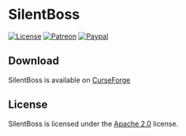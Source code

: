 # SilentBoss

[![License](https://lxgaming.github.io/resources/badges/License-Apache%202.0-blue.svg)](https://www.apache.org/licenses/LICENSE-2.0)
[![Patreon](https://lxgaming.github.io/resources/badges/Patreon-donate-yellow.svg)](https://www.patreon.com/lxgaming)
[![Paypal](https://lxgaming.github.io/resources/badges/Paypal-donate-yellow.svg)](https://www.paypal.com/cgi-bin/webscr?cmd=_s-xclick&hosted_button_id=CZUUA6LE7YS44&item_name=SilentBoss+(from+GitHub.com))

## Download
SilentBoss is available on [CurseForge](https://minecraft.curseforge.com/projects/silentboss)

## License
SilentBoss is licensed under the [Apache 2.0](https://www.apache.org/licenses/LICENSE-2.0) license.